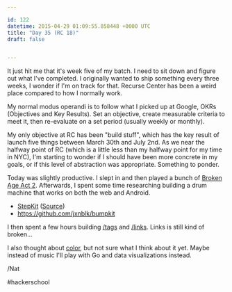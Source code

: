 ```yaml
---

id: 122
datetime: 2015-04-29 01:09:55.858448 +0000 UTC
title: "Day 35 (RC 18)"
draft: false


---
```


It just hit me that it's week five of my batch. I need to sit down and figure out what I've completed. I originally wanted to ship something every three weeks, I wonder if I'm on track for that. Recurse Center has been a weird place compared to how I normally work. 

My normal modus operandi is to follow what I picked up at Google, OKRs (Objectives and Key Results). Set an objective, create measurable criteria to meet it, then re-evaluate on a set period (usually weekly or monthly).

My only objective at RC has been "build stuff", which has the key result of launch five things between March 30th and July 2nd. As we near the halfway point of RC (which is a little less than my halfway point for my time in NYC), I'm starting to wonder if I should have been more concrete in my goals, or if this level of abstraction was appropriate. Something to ponder.

Today was slightly productive. I slept in and then played a bunch of [Broken Age Act 2](http://www.brokenagegame.com/). Afterwards, I spent some time researching building a drum machine that works on both the web and Android.

 - [StepKit](http://jxnblk.com/stepkit/?tempo=96&currentKit=1&currentBank=2&loopLength=16) ([Source](https://github.com/jxnblk/stepkit))
 - https://github.com/jxnblk/bumpkit

I then spent a few hours building [/tags](https://writing.natwelch.com/tags) and [/links](https://writing.natwelch.com/links). Links is still kind of broken...

I also thought about [color](http://clrs.cc/), but not sure what I think about it yet. Maybe instead of music I'll play with Go and data visualizations instead.

/Nat

#hackerschool
